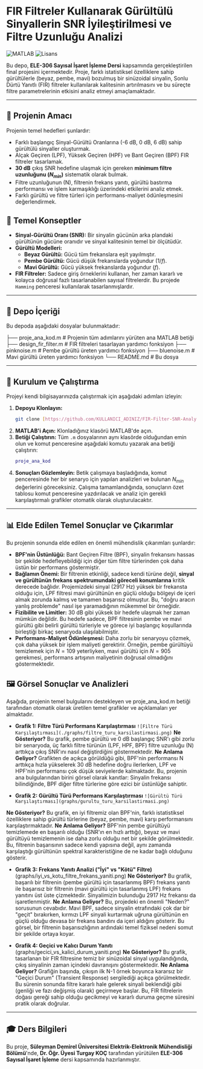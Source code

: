 # FIR Filtreler Kullanarak Gürültülü Sinyallerin SNR İyileştirilmesi ve Filtre Uzunluğu Analizi

![MATLAB](https://img.shields.io/badge/MATLAB-R2021b%2B-orange.svg)
![Lisans](https://img.shields.io/badge/License-MIT-blue.svg)

Bu depo, **ELE-306 Sayısal İşaret İşleme Dersi** kapsamında gerçekleştirilen final projesini içermektedir. Proje, farklı istatistiksel özelliklere sahip gürültülerle (beyaz, pembe, mavi) bozulmuş bir sinüzoidal sinyalin, Sonlu Dürtü Yanıtlı (FIR) filtreler kullanılarak kalitesinin artırılmasını ve bu süreçte filtre parametrelerinin etkisini analiz etmeyi amaçlamaktadır.

---

## 📖 Projenin Amacı

Projenin temel hedefleri şunlardır:
- Farklı başlangıç Sinyal-Gürültü Oranlarına (-6 dB, 0 dB, 6 dB) sahip gürültülü sinyaller oluşturmak.
- Alçak Geçiren (LPF), Yüksek Geçiren (HPF) ve Bant Geçiren (BPF) FIR filtreler tasarlamak.
- **30 dB** çıkış SNR hedefine ulaşmak için gereken **minimum filtre uzunluğunu ($N_{min}$)** sistematik olarak bulmak.
- Filtre uzunluğunun (N), filtrenin frekans yanıtı, gürültü bastırma performansı ve işlem karmaşıklığı üzerindeki etkilerini analiz etmek.
- Farklı gürültü ve filtre türleri için performans-maliyet ödünleşmesini değerlendirmek.

## 🔑 Temel Konseptler

- **Sinyal-Gürültü Oranı (SNR):** Bir sinyalin gücünün arka plandaki gürültünün gücüne oranıdır ve sinyal kalitesinin temel bir ölçütüdür.
- **Gürültü Modelleri:**
  - **Beyaz Gürültü:** Gücü tüm frekanslara eşit yayılmıştır.
  - **Pembe Gürültü:** Gücü düşük frekanslarda yoğundur ($1/f$).
  - **Mavi Gürültü:** Gücü yüksek frekanslarda yoğundur ($f$).
- **FIR Filtreler:** Sadece giriş örneklerini kullanan, her zaman kararlı ve kolayca doğrusal fazlı tasarlanabilen sayısal filtrelerdir. Bu projede `Hamming` penceresi kullanılarak tasarlanmışlardır.

---

## 📂 Depo İçeriği

Bu depoda aşağıdaki dosyalar bulunmaktadır:

├── proje_ana_kod.m             # Projenin tüm adımlarını yürüten ana MATLAB betiği
├── design_fir_filter.m         # FIR filtreleri tasarlayan yardımcı fonksiyon
├── pinknoise.m                 # Pembe gürültü üreten yardımcı fonksiyon
├── bluenoise.m                 # Mavi gürültü üreten yardımcı fonksiyon
└── README.md                   # Bu dosya

---

## 🚀 Kurulum ve Çalıştırma

Projeyi kendi bilgisayarınızda çalıştırmak için aşağıdaki adımları izleyin:

1.  **Depoyu Klonlayın:**
    ```bash
    git clone [https://github.com/KULLANICI_ADINIZ/FIR-Filter-SNR-Analysis.git](https://github.com/KULLANICI_ADINIZ/FIR-Filter-SNR-Analysis.git)
    ```
2.  **MATLAB'i Açın:** Klonladığınız klasörü MATLAB'de açın.
3.  **Betiği Çalıştırın:** Tüm `.m` dosyalarının aynı klasörde olduğundan emin olun ve komut penceresine aşağıdaki komutu yazarak ana betiği çalıştırın:
    ```matlab
    proje_ana_kod
    ```
4.  **Sonuçları Gözlemleyin:** Betik çalışmaya başladığında, komut penceresinde her bir senaryo için yapılan analizleri ve bulunan $N_{min}$ değerlerini göreceksiniz. Çalışma tamamlandığında, sonuçların özet tablosu komut penceresine yazdırılacak ve analiz için gerekli karşılaştırmalı grafikler otomatik olarak oluşturulacaktır.

---

## 📊 Elde Edilen Temel Sonuçlar ve Çıkarımlar

Bu projenin sonunda elde edilen en önemli mühendislik çıkarımları şunlardır:

* **BPF'nin Üstünlüğü:** Bant Geçiren Filtre (BPF), sinyalin frekansını hassas bir şekilde hedefleyebildiği için diğer tüm filtre türlerinden çok daha üstün bir performans göstermiştir.
* **Bağlamın Önemi:** Bir filtrenin etkinliği, sadece kendi türüne değil, **sinyal ve gürültünün frekans spektrumundaki göreceli konumlarına** kritik derecede bağlıdır. Projemizdeki sinyal (2917 Hz) yüksek bir frekansta olduğu için, LPF filtresi mavi gürültünün en güçlü olduğu bölgeyi de içeri almak zorunda kalmış ve tamamen başarısız olmuştur. Bu, "doğru aracın yanlış problemde" nasıl işe yaramadığının mükemmel bir örneğidir.
* **Fizibilite ve Limitler:** 30 dB gibi yüksek bir hedefe ulaşmak her zaman mümkün değildir. Bu hedefe sadece, BPF filtresinin pembe ve mavi gürültü gibi belirli gürültü türleriyle ve görece iyi başlangıç koşullarında birleştiği birkaç senaryoda ulaşılabilmiştir.
* **Performans-Maliyet Ödünleşmesi:** Daha zorlu bir senaryoyu çözmek, çok daha yüksek bir işlem maliyeti gerektirir. Örneğin, pembe gürültüyü temizlemek için $N=109$ yeterliyken, mavi gürültü için $N=905$ gerekmesi, performans artışının maliyetinin doğrusal olmadığını göstermektedir.

## 🖼️ Görsel Sonuçlar ve Analizleri
Aşağıda, projenin temel bulgularını destekleyen ve proje_ana_kod.m betiği tarafından otomatik olarak üretilen temel grafikler ve açıklamaları yer almaktadır.

* **Grafik 1: Filtre Türü Performans Karşılaştırması**
`![Filtre Türü Karşılaştırması](./graphs/filtre_turu_karsilastirmasi.png)`
**Ne Gösteriyor?** Bu grafik, pembe gürültü ve 0 dB başlangıç SNR'ı gibi zorlu bir senaryoda, üç farklı filtre türünün (LPF, HPF, BPF) filtre uzunluğu (N) arttıkça çıkış SNR'ını nasıl değiştirdiğini göstermektedir.
**Ne Anlama Geliyor?** Grafikten de açıkça görüldüğü gibi, BPF'nin performansı N arttıkça hızla yükselerek 30 dB hedefine doğru ilerlerken, LPF ve HPF'nin performansı çok düşük seviyelerde kalmaktadır. Bu, projenin ana bulgularından birini görsel olarak kanıtlar: Sinyalin frekansı bilindiğinde, BPF diğer filtre türlerine göre ezici bir üstünlüğe sahiptir.

* **Grafik 2: Gürültü Türü Performans Karşılaştırması**
`![Gürültü Türü Karşılaştırması](graphs/gurultu_turu_karsilastirmasi.png)`

**Ne Gösteriyor?** Bu grafik, en iyi filtremiz olan BPF'nin, farklı istatistiksel özelliklere sahip gürültü türlerine (beyaz, pembe, mavi) karşı performansını karşılaştırmaktadır.
**Ne Anlama Geliyor?** BPF'nin pembe gürültüyü temizlemede en başarılı olduğu (SNR'ın en hızlı arttığı), beyaz ve mavi gürültüyü temizlemenin ise daha zorlu olduğu net bir şekilde görülmektedir. Bu, filtrenin başarısının sadece kendi yapısına değil, aynı zamanda karşılaştığı gürültünün spektral karakteristiğine de ne kadar bağlı olduğunu gösterir.

* **Grafik 3: Frekans Yanıtı Analizi ("İyi" vs "Kötü" Filtre)**
(graphs/iyi_vs_kotu_filtre_frekans_yaniti.png)
**Ne Gösteriyor?** Bu grafik, başarılı bir filtrenin (pembe gürültü için tasarlanmış BPF) frekans yanıtı ile başarısız bir filtrenin (mavi gürültü için tasarlanmış LPF) frekans yanıtını üst üste çizmektedir. Sinyalimizin bulunduğu 2917 Hz frekansı da işaretlenmiştir.
**Ne Anlama Geliyor?** Bu, projedeki en önemli "Neden?" sorusunun cevabıdır. Mavi BPF, sadece sinyalin etrafındaki çok dar bir "geçit" bırakırken, kırmızı LPF sinyali kurtarmak uğruna gürültünün en güçlü olduğu devasa bir frekans bandını da içeri aldığını gösterir. Bu görsel, bir filtrenin başarısızlığının ardındaki temel fiziksel nedeni somut bir şekilde ortaya koyar.

* **Grafik 4: Geçici ve Kalıcı Durum Yanıtı**
(graphs/gecici_vs_kalici_durum_yaniti.png)
**Ne Gösteriyor?** Bu grafik, tasarlanan bir FIR filtresine temiz bir sinüzoidal sinyal uygulandığında, çıkış sinyalinin zaman içindeki davranışını göstermektedir.
**Ne Anlama Geliyor?** Grafiğin başında, çıkışın ilk N-1 örnek boyunca kararsız bir "Geçici Durum" (Transient Response) sergilediği açıkça görülmektedir. Bu sürenin sonunda filtre kararlı hale gelerek sinyali beklendiği gibi (genliği ve fazı değişmiş olarak) geçirmeye başlar. Bu, FIR filtrelerin doğası gereği sahip olduğu gecikmeyi ve kararlı duruma geçme süresini pratik olarak doğrular.
---

## 🎓 Ders Bilgileri

Bu proje, **Süleyman Demirel Üniversitesi Elektrik-Elektronik Mühendisliği Bölümü**'nde, **Dr. Öğr. Üyesi Turgay KOÇ** tarafından yürütülen **ELE-306 Sayısal İşaret İşleme** dersi kapsamında hazırlanmıştır.